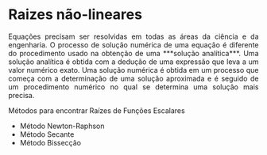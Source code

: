 # Raizes não-lineares

<p align="justify"> Equações precisam ser resolvidas em todas as áreas da ciência e da engenharia.
O processo de solução numérica de uma equação é diferente do procedimento
usado na obtenção de uma ***solução analítica***. 
Uma solução analítica é obtida com a dedução de uma expressão que leva a um valor numérico exato. 
Uma
solução numérica é obtida em um processo que começa com a determinação de
uma solução aproximada e é seguido de um procedimento numérico no qual se
determina uma solução mais precisa.</p>


Métodos para encontrar Raízes de Funções Escalares
- Método Newton-Raphson
- Método Secante
- Método Bissecção
